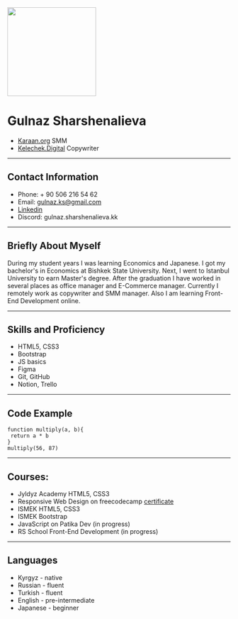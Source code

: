 <img src="https://avatars.githubusercontent.com/u/88134441?v=4" width="200" height="200"/>


# Gulnaz Sharshenalieva

+ [Karaan.org](https://karaan.org/) SMM
+ [Kelechek.Digital](https://kelechek.digital/) Copywriter
  
***********
## Contact Information
* Phone: + 90 506 216 54 62
* Email: gulnaz.ks@gmail.com
* [Linkedin](https://www.linkedin.com/feed/)
* Discord: gulnaz.sharshenalieva.kk
  
*******
## Briefly About Myself
During my student years I was learning Economics and Japanese.
I got my bachelor's in Economics at Bishkek State University. 
Next, I went to Istanbul University to earn Master's degree.
After the graduation I have worked in several places as office manager and E-Commerce manager.
Currently I remotely work as copywriter and SMM manager. Also I am learning Front-End Development online.

*****
## Skills and Proficiency
* HTML5, CSS3
* Bootstrap
* JS basics
* Figma
* Git, GitHub
* Notion, Trello
  
****
## Code Example
```
function multiply(a, b){
 return a * b
}
multiply(56, 87)
```
***
## Courses:
* Jyldyz Academy HTML5, CSS3
* Responsive Web Design on freecodecamp
  [certificate](https://www.freecodecamp.org/certification/gulnaz/responsive-web-design)
* ISMEK HTML5, CSS3
* ISMEK Bootstrap
* JavaScript on Patika Dev (in progress)
* RS School Front-End Development (in progress)
*****
## Languages
* Kyrgyz - native
* Russian - fluent
* Turkish - fluent
* English - pre-intermediate
* Japanese - beginner
  



